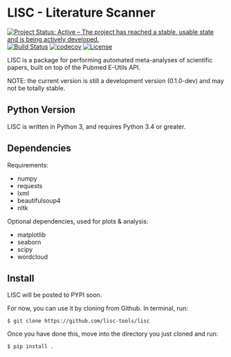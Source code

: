 # LISC - Literature Scanner

[![Project Status: Active – The project has reached a stable, usable state and is being actively developed.](http://www.repostatus.org/badges/latest/active.svg)](http://www.repostatus.org/#active)
[![Build Status](https://travis-ci.org/lisc-tools/lisc.svg)](https://travis-ci.org/lisc-tools/lisc)
[![codecov](https://codecov.io/gh/lisc-tools/lisc/branch/master/graph/badge.svg)](https://codecov.io/gh/lisc-tools/lisc)
[![License](https://img.shields.io/pypi/l/fooof.svg)](https://opensource.org/licenses/Apache-2.0)

LISC is a package for performing automated meta-analyses of scientific papers, built on top of the Pubmed E-Utils API.

NOTE: the current version is still a development version (0.1.0-dev) and may not be totally stable.

## Python Version

LISC is written in Python 3, and requires Python 3.4 or greater.

## Dependencies

Requirements:
- numpy
- requests
- lxml
- beautifulsoup4
- nltk

Optional dependencies, used for plots & analysis:
- matplotlib
- seaborn
- scipy
- wordcloud

## Install

LISC will be posted to PYPI soon.

For now, you can use it by cloning from Github. In terminal, run:

`$ git clone https://github.com/lisc-tools/lisc`

Once you have done this, move into the directory you just cloned and run:

`$ pip install .`
